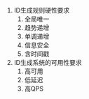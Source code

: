 1. ID生成规则硬性要求
   1. 全局唯一
   2. 趋势递增
   3. 单调递增
   4. 信息安全
   5. 含时间戳
2. ID生成系统的可用性要求
   1. 高可用
   2. 低延迟
   3. 高QPS